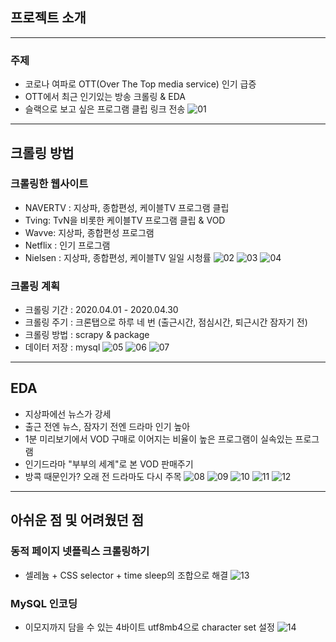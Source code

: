 ## 프로젝트 소개
---
### 주제
- 코로나 여파로 OTT(Over The Top media service) 인기 급증
- OTT에서 최근 인기있는 방송 크롤링 & EDA 
- 슬랙으로 보고 싶은 프로그램 클립 링크 전송
![01](https://user-images.githubusercontent.com/46242120/81136724-58bf7f00-8f97-11ea-9cb8-8509d9fb7577.jpeg)

----
## 크롤링 방법
### 크롤링한 웹사이트
- NAVERTV : 지상파, 종합편성, 케이블TV 프로그램 클립
- Tving: TvN을 비롯한 케이블TV 프로그램 클립 & VOD
- Wavve: 지상파, 종합편성 프로그램
- Netflix : 인기 프로그램
- Nielsen : 지상파, 종합편성, 케이블TV 일일 시청률
![02](https://user-images.githubusercontent.com/46242120/81136726-5a894280-8f97-11ea-847b-0d58d3f3bc7e.jpeg)
![03](https://user-images.githubusercontent.com/46242120/81136729-5c530600-8f97-11ea-885c-e3b78a62cf72.jpeg)
![04](https://user-images.githubusercontent.com/46242120/81136732-5e1cc980-8f97-11ea-8a52-8281f3a1a26e.jpeg)

### 크롤링 계획
- 크롤링 기간 : 2020.04.01 - 2020.04.30
- 크롤링 주기 : 크론탭으로 하루 네 번 (출근시간, 점심시간, 퇴근시간 잠자기 전)
- 크롤링 방법 : scrapy & package
- 데이터 저장 : mysql
![05](https://user-images.githubusercontent.com/46242120/81136735-5eb56000-8f97-11ea-8c2e-47b8cb9cc6eb.jpeg)
![06](https://user-images.githubusercontent.com/46242120/81136736-5f4df680-8f97-11ea-9d00-87ecb3c956fa.jpeg)
![07](https://user-images.githubusercontent.com/46242120/81136738-5fe68d00-8f97-11ea-84df-95597bfc2359.jpeg)
---
## EDA
- 지상파에선 뉴스가 강세
- 출근 전엔 뉴스, 잠자기 전엔 드라마 인기 높아
- 1분 미리보기에서 VOD 구매로 이어지는 비율이 높은 프로그램이 실속있는 프로그램
- 인기드라마 "부부의 세계"로 본 VOD 판매주기
- 방콕 때문인가? 오래 전 드라마도 다시 주목
![08](https://user-images.githubusercontent.com/46242120/81136739-607f2380-8f97-11ea-9182-1fb58dd57237.jpeg)
![09](https://user-images.githubusercontent.com/46242120/81136740-607f2380-8f97-11ea-8756-8e680807f0a3.jpeg)
![10](https://user-images.githubusercontent.com/46242120/81136742-6117ba00-8f97-11ea-8109-57464abdf5f8.jpeg)
![11](https://user-images.githubusercontent.com/46242120/81136745-61b05080-8f97-11ea-81f0-2ec606ab3eaf.jpeg)
![12](https://user-images.githubusercontent.com/46242120/81136746-61b05080-8f97-11ea-87bf-96b0e41dd6c9.jpeg)

---

## 아쉬운 점 및 어려웠던 점
### 동적 페이지 넷플릭스 크롤링하기
- 셀레늄 + CSS selector + time sleep의 조합으로 해결
![13](https://user-images.githubusercontent.com/46242120/81136747-6248e700-8f97-11ea-9766-4bc7347b1968.jpeg)

### MySQL 인코딩
- 이모지까지 담을 수 있는 4바이트 utf8mb4으로 character set 설정
![14](https://user-images.githubusercontent.com/46242120/81136748-6248e700-8f97-11ea-89d6-17a9f5999537.jpeg)
